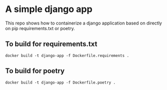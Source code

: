 # A simple django app

This repo shows how to containerize a django application based on directly on pip requirements.txt or poetry.

## To build for requirements.txt

```
docker build -t django-app -f Dockerfile.requirements .
```

## To build for poetry

```
docker build -t django-app -f Dockerfile.poetry .
```
